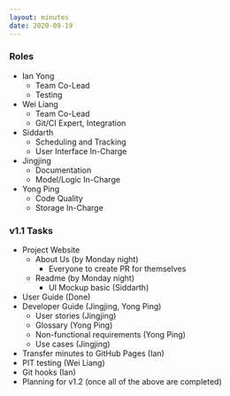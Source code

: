 ```yaml
---
layout: minutes
date: 2020-09-19
---
```


### Roles

- Ian Yong
  - Team Co-Lead
  - Testing
- Wei Liang
  - Team Co-Lead
  - Git/CI Expert, Integration
- Siddarth
  - Scheduling and Tracking
  - User Interface In-Charge
- Jingjing
  - Documentation
  - Model/Logic In-Charge
- Yong Ping
  - Code Quality
  - Storage In-Charge

### v1.1 Tasks

- Project Website
  - About Us (by Monday night)
    - Everyone to create PR for themselves
  - Readme (by Monday night)
    - UI Mockup basic (Siddarth)
- User Guide (Done)
- Developer Guide (Jingjing, Yong Ping)
  - User stories (Jingjing)
  - Glossary (Yong Ping)
  - Non-functional requirements (Yong Ping)
  - Use cases (Jingjing)
- Transfer minutes to GitHub Pages (Ian)
- PIT testing (Wei Liang)
- Git hooks (Ian)
- Planning for v1.2 (once all of the above are completed)

